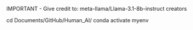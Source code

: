 IMPORTANT - Give credit to:
meta-llama/Llama-3.1-8b-instruct creators


cd Documents/GitHub/Human_AI/
conda activate myenv
